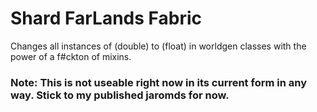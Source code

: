 # Shard FarLands Fabric
Changes all instances of (double) to (float) in worldgen classes with the power of a f#ckton of mixins.
### Note: This is not useable right now in its current form in any way. Stick to my published jaromds for now.